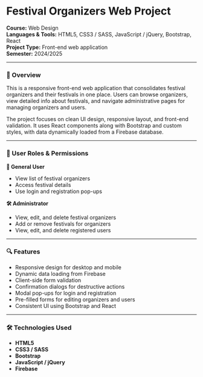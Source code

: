 # Festival Organizers Web Project

**Course:** Web Design  
**Languages & Tools:** HTML5, CSS3 / SASS, JavaScript / jQuery, Bootstrap, React  
**Project Type:** Front-end web application  
**Semester:** 2024/2025

---

### 📌 Overview  
This is a responsive front-end web application that consolidates festival organizers and their festivals in one place. Users can browse organizers, view detailed info about festivals, and navigate administrative pages for managing organizers and users.

The project focuses on clean UI design, responsive layout, and front-end validation. It uses React components along with Bootstrap and custom styles, with data dynamically loaded from a Firebase database.

---

### 👥 User Roles & Permissions

**👤 General User**  
- View list of festival organizers  
- Access festival details  
- Use login and registration pop-ups

**🛠️ Administrator**  
- View, edit, and delete festival organizers  
- Add or remove festivals for organizers  
- View, edit, and delete registered users  

---

### 🔍 Features

- Responsive design for desktop and mobile  
- Dynamic data loading from Firebase  
- Client-side form validation  
- Confirmation dialogs for destructive actions  
- Modal pop-ups for login and registration  
- Pre-filled forms for editing organizers and users  
- Consistent UI using Bootstrap and React  

---

### 🛠 Technologies Used

- **HTML5**  
- **CSS3 / SASS**  
- **Bootstrap**  
- **JavaScript / jQuery**  
- **Firebase**
